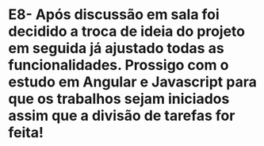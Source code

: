 # E8- Após discussão em sala foi decidido a troca de ideia do projeto em seguida já ajustado todas as funcionalidades. Prossigo com o estudo em Angular e Javascript para que os trabalhos sejam iniciados assim que a divisão de tarefas for feita! 
